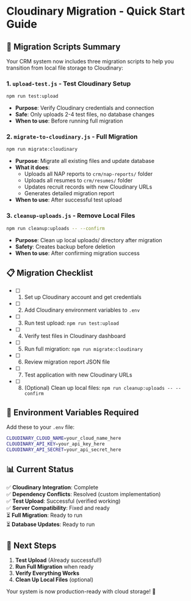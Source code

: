 # Cloudinary Migration - Quick Start Guide

## 🚀 Migration Scripts Summary

Your CRM system now includes three migration scripts to help you transition from local file storage to Cloudinary:

### 1. `upload-test.js` - Test Cloudinary Setup
```bash
npm run test:upload
```
- **Purpose**: Verify Cloudinary credentials and connection
- **Safe**: Only uploads 2-4 test files, no database changes
- **When to use**: Before running full migration

### 2. `migrate-to-cloudinary.js` - Full Migration
```bash
npm run migrate:cloudinary
```
- **Purpose**: Migrate all existing files and update database
- **What it does**:
  - Uploads all NAP reports to `crm/nap-reports/` folder
  - Uploads all resumes to `crm/resumes/` folder  
  - Updates recruit records with new Cloudinary URLs
  - Generates detailed migration report
- **When to use**: After successful test upload

### 3. `cleanup-uploads.js` - Remove Local Files
```bash
npm run cleanup:uploads -- --confirm
```
- **Purpose**: Clean up local uploads/ directory after migration
- **Safety**: Creates backup before deletion
- **When to use**: After confirming migration success

## 📋 Migration Checklist

- [ ] 1. Set up Cloudinary account and get credentials
- [ ] 2. Add Cloudinary environment variables to `.env`
- [ ] 3. Run test upload: `npm run test:upload`
- [ ] 4. Verify test files in Cloudinary dashboard
- [ ] 5. Run full migration: `npm run migrate:cloudinary`
- [ ] 6. Review migration report JSON file
- [ ] 7. Test application with new Cloudinary URLs
- [ ] 8. (Optional) Clean up local files: `npm run cleanup:uploads -- --confirm`

## 🔧 Environment Variables Required

Add these to your `.env` file:
```bash
CLOUDINARY_CLOUD_NAME=your_cloud_name_here
CLOUDINARY_API_KEY=your_api_key_here
CLOUDINARY_API_SECRET=your_api_secret_here
```

## 📊 Current Status

✅ **Cloudinary Integration**: Complete  
✅ **Dependency Conflicts**: Resolved (custom implementation)  
✅ **Test Upload**: Successful (verified working)  
✅ **Server Compatibility**: Fixed and ready  
⏳ **Full Migration**: Ready to run  
⏳ **Database Updates**: Ready to run  

## 🎯 Next Steps

1. **Test Upload** (Already successful!)
2. **Run Full Migration** when ready
3. **Verify Everything Works**
4. **Clean Up Local Files** (optional)

Your system is now production-ready with cloud storage! 🎉
